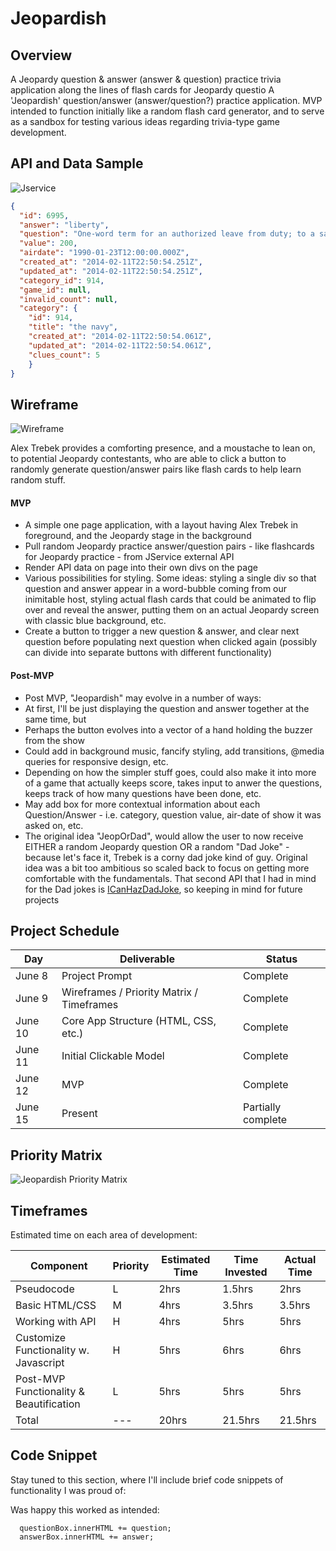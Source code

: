 # Jeopardish

## Overview

A Jeopardy question & answer (answer & question) practice trivia application along the lines of flash cards for Jeopardy questio
A 'Jeopardish' question/answer (answer/question?) practice application.  MVP intended to function initially
like a random flash card generator, and to serve as a sandbox for testing various ideas regarding trivia-type game development.


## API and Data Sample

![Jservice](http://www.jService.io)

```JSON
{
  "id": 6995,
  "answer": "liberty",
  "question": "One-word term for an authorized leave from duty; to a sailor it means freedom for 48 hours or less",
  "value": 200,
  "airdate": "1990-01-23T12:00:00.000Z",
  "created_at": "2014-02-11T22:50:54.251Z",
  "updated_at": "2014-02-11T22:50:54.251Z",
  "category_id": 914,
  "game_id": null,
  "invalid_count": null,
  "category": {
    "id": 914,
    "title": "the navy",
    "created_at": "2014-02-11T22:50:54.061Z",
    "updated_at": "2014-02-11T22:50:54.061Z",
    "clues_count": 5
    }
}

```

## Wireframe

![Wireframe](https://res.cloudinary.com/alexbaldman/image/upload/v1591716508/Jeopardish/wireframe.png)

Alex Trebek provides a comforting presence, and a moustache to lean on, to potential Jeopardy contestants, who are able to click a button to randomly generate question/answer pairs like flash cards to help learn random stuff.

#### MVP 

- A simple one page application, with a layout having Alex Trebek in foreground, and the Jeopardy stage in the background
- Pull random Jeopardy practice answer/question pairs - like flashcards for Jeopardy practice - from JService external API
- Render API data on page into their own divs on the page
- Various possibilities for styling.  Some ideas: styling a single div so that question and answer appear in a word-bubble coming from our inimitable host, styling actual flash cards that could be animated to flip over and reveal the answer, putting them on an actual Jeopardy screen with classic blue background, etc.
- Create a button to trigger a new question & answer, and clear next question before populating next question when clicked again (possibly can divide into separate buttons with different functionality)

#### Post-MVP  

- Post MVP, "Jeopardish" may evolve in a number of ways:
- At first, I'll be just displaying the question and answer together at the same time, but 
- Perhaps the button evolves into a vector of a hand holding the buzzer from the show
- Could add in background music, fancify styling, add transitions, @media queries for responsive design, etc.
- Depending on how the simpler stuff goes, could also make it into more of a game that actually keeps score, takes input to anwer the questions, keeps track of how many questions have been done, etc.
- May add box for more contextual information about each Question/Answer - i.e. category, question value, air-date of show it was asked on, etc.
- The original idea "JeopOrDad", would allow the user to now receive EITHER a random Jeopardy question OR a random "Dad Joke" - because let's face it, Trebek is a corny dad joke kind of guy.  Original idea was a bit too ambitious so scaled back to focus on getting more comfortable with the fundamentals. That second API that I had in mind for the Dad jokes is [ICanHazDadJoke](icanhazdadjoke.com/api), so keeping in mind for future projects


## Project Schedule

|  Day | Deliverable | Status
|---|---|---|
|June 8| Project Prompt | Complete
|June 9| Wireframes / Priority Matrix / Timeframes | Complete
|June 10| Core App Structure (HTML, CSS, etc.) | Complete
|June 11| Initial Clickable Model  | Complete
|June 12| MVP | Complete
|June 15| Present | Partially complete

## Priority Matrix

![Jeopardish Priority Matrix](https://res.cloudinary.com/alexbaldman/image/upload/c_scale,w_832/v1591720490/Jeopardish/priority-matrix.png)

## Timeframes

Estimated time on each area of development:

| Component | Priority | Estimated Time | Time Invested | Actual Time |
|---|---|---|---|---|
| Pseudocode | L |  2hrs | 1.5hrs | 2hrs |
| Basic HTML/CSS | M |  4hrs | 3.5hrs | 3.5hrs |
| Working with API | H | 4hrs| 5hrs | 5hrs |
| Customize Functionality w. Javascript | H | 5hrs| 6hrs | 6hrs |
| Post-MVP Functionality & Beautification | L | 5hrs| 5hrs | 5hrs |
| Total |---| 20hrs| 21.5hrs | 21.5hrs |

## Code Snippet

Stay tuned to this section, where I'll include brief code snippets of functionality I was proud of:

Was happy this worked as intended:
```
  questionBox.innerHTML += question;
  answerBox.innerHTML += answer;

```

 

